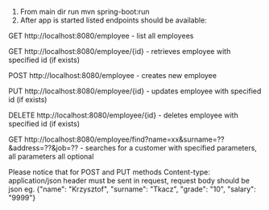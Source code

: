 1. From main dir run mvn spring-boot:run
2. After app is started listed endpoints should be available:

GET      http://localhost:8080/employee - list all employees

GET      http://localhost:8080/employee/{id} - retrieves employee with specified id (if exists)

POST     http://localhost:8080/employee - creates new employee

PUT      http://localhost:8080/employee/{id} - updates employee with specified id (if exists)

DELETE   http://localhost:8080/employee/{id} - deletes employee with specified id (if exists)

GET      http://localhost:8080/employee/find?name=xx&surname=??&address=??&job=?? - searches for a customer
         with specified parameters, all parameters all optional

Please notice that for POST and PUT methods Content-type: application/json header must be sent in request,
request body should be json eg. {"name": "Krzysztof", "surname": "Tkacz", "grade": "10", "salary": "9999"}

